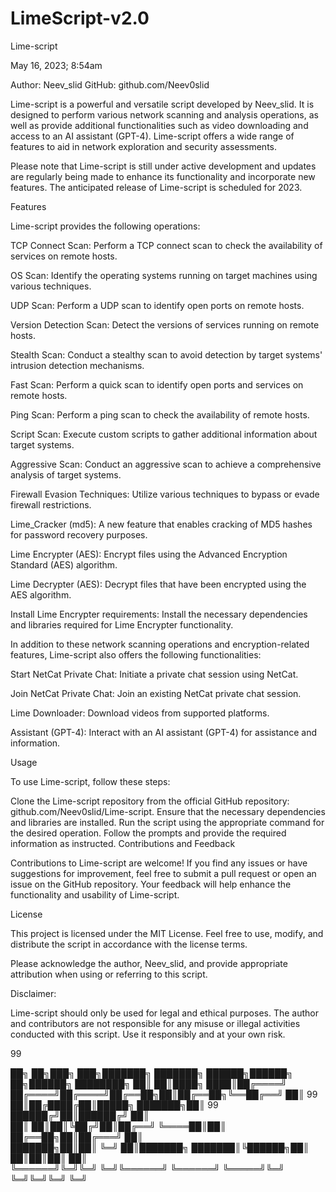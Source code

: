 # LimeScript-v2.0
Lime-script

May 16, 2023; 8:54am

Author: Neev_slid
GitHub: github.com/Neev0slid

Lime-script is a powerful and versatile script developed by Neev_slid. It is designed to perform various network scanning and analysis operations, as well as provide additional functionalities such as video downloading and access to an AI assistant (GPT-4). Lime-script offers a wide range of features to aid in network exploration and security assessments.

Please note that Lime-script is still under active development and updates are regularly being made to enhance its functionality and incorporate new features. The anticipated release of Lime-script is scheduled for 2023.

Features

Lime-script provides the following operations:

TCP Connect Scan: Perform a TCP connect scan to check the availability of services on remote hosts.

OS Scan: Identify the operating systems running on target machines using various techniques.

UDP Scan: Perform a UDP scan to identify open ports on remote hosts.

Version Detection Scan: Detect the versions of services running on remote hosts.

Stealth Scan: Conduct a stealthy scan to avoid detection by target systems' intrusion detection mechanisms.

Fast Scan: Perform a quick scan to identify open ports and services on remote hosts.

Ping Scan: Perform a ping scan to check the availability of remote hosts.

Script Scan: Execute custom scripts to gather additional information about target systems.

Aggressive Scan: Conduct an aggressive scan to achieve a comprehensive analysis of target systems.

Firewall Evasion Techniques: Utilize various techniques to bypass or evade firewall restrictions.

Lime_Cracker (md5): A new feature that enables cracking of MD5 hashes for password recovery purposes.

Lime Encrypter (AES): Encrypt files using the Advanced Encryption Standard (AES) algorithm.

Lime Decrypter (AES): Decrypt files that have been encrypted using the AES algorithm.

Install Lime Encrypter requirements: Install the necessary dependencies and libraries required for Lime Encrypter functionality.

In addition to these network scanning operations and encryption-related features, Lime-script also offers the following functionalities:

Start NetCat Private Chat: Initiate a private chat session using NetCat.

Join NetCat Private Chat: Join an existing NetCat private chat session.

Lime Downloader: Download videos from supported platforms.

Assistant (GPT-4): Interact with an AI assistant (GPT-4) for assistance and information.

Usage

To use Lime-script, follow these steps:

Clone the Lime-script repository from the official GitHub repository: github.com/Neev0slid/Lime-script.
Ensure that the necessary dependencies and libraries are installed.
Run the script using the appropriate command for the desired operation.
Follow the prompts and provide the required information as instructed.
Contributions and Feedback

Contributions to Lime-script are welcome! If you find any issues or have suggestions for improvement, feel free to submit a pull request or open an issue on the GitHub repository. Your feedback will help enhance the functionality and usability of Lime-script.

License

This project is licensed under the MIT License. Feel free to use, modify, and distribute the script in accordance with the license terms.

Please acknowledge the author, Neev_slid, and provide appropriate attribution when using or referring to this script.

Disclaimer:

Lime-script should only be used for legal and ethical purposes. The author and contributors are not responsible for any misuse or illegal activities conducted with this script. Use it responsibly and at your own risk.


99


██╗     ██╗███╗   ███╗███████╗    ███████╗ ██████╗██████╗ ██╗██████╗ ████████╗
██║     ██║████╗ ████║██╔════╝    ██╔════╝██╔════╝██╔══██╗██║██╔══██╗╚══██╔══╝
██║ 99  ██║██╔████╔██║█████╗      ███████╗██║ 99  ██████╔╝██║██████╔╝   ██║   
██║     ██║██║╚██╔╝██║██╔══╝      ╚════██║██║     ██╔══██╗██║██╔═══╝    ██║   
███████╗██║██║ ╚═╝ ██║███████╗    ███████║╚██████╗██║  ██║██║██║        ██║   
╚══════╝╚═╝╚═╝     ╚═╝╚══════╝    ╚══════╝ ╚═════╝╚═╝  ╚═╝╚═╝╚═╝        ╚═╝ 
